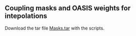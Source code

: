 ## Coupling masks and OASIS weights for intepolations

Download the tar file [Masks.tar](https://github.com/marcolarranaga/ias12wiki/tree/master/preprocessing/Masks.tar) with the scripts.

